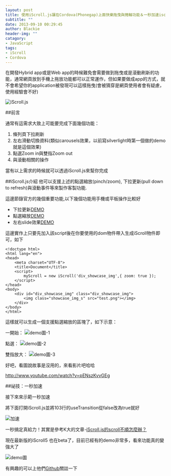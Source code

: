 ```yaml
---
layout: post
title: 使用iScroll.js讓在Cordova(Phonegap)上面快樂拖曳與捲軸功能＆一秒加速iscroll.js
subtitle: ""
date: 2013-09-10 00:29:45
author: Blackie
header-img: ""
catagory:
- JavaScript
tags:
- iScroll
- Cordova
---
```


在開發Hybrid app或是Web app的時候難免會需要做到拖曳或是滾動刷新的功能，通常網頁放到手機上拖放功能都可以正常運作，但如果要做成app的方式，就不會希望你的application被發現可以這樣拖曳(會被猜穿是網頁使用者會有疑慮，使用經驗會不好)

<!-- More -->

![iScroll.js](https://dl.dropboxusercontent.com/u/20925528/%E6%8A%80%E8%A1%93Blog/blogs/20130910/1.jpg)

##前言

通常有這需求大致上可能要完成下面幾個功能：

1. 條列頁下拉刷新
2. 左右滑動切換資料(類似carousels效果，以前寫silverlight時第一個做的demo就是這個效果)
3. 點選Zoom in與雙指Zoom out
4. 與滾動相關的操作

當有以上需求的時候就可以透過iScroll.js來幫你完成

##iScroll.js介紹
他可以支援上述的點選縮放(pinch/zoom), 下拉更新(pull down to refresh)與滾動事件等來製作客製功能.

這邊節錄官方的幾個重要功能,以下幾個功能用手機或平板操作比較好

- 下拉更新[DEMO](http://cubiq.org/dropbox/iscroll4/examples/pull-to-refresh/)
- 點選縮放[DEMO](http://cubiq.org/dropbox/iscroll4/examples/zoom/)
- 左右slide效果[DEMO](http://cubiq.org/dropbox/iscroll4/examples/carousel/)

這邊實作上只要先加入該script後在你要使用的dom物件帶入生成iScroll物件即可，如下

	<!doctype html>
	<html lang="en">
	<head>
		<meta charset="UTF-8">
		<title>Document</title>
		<script>
			myScroll = new iScroll('div_showcase_img',{ zoom: true });
		</script>
	</head>
	<body>
		<div id="div_showcase_img" class="div_showcase_img">
			<img class="showcase_img_s" src="test.png"></img>
		</div>
	</body>
	</html>

這樣就可以生成一個支援點選縮放的區塊了，如下示意：

一開始：
![demo圖-1](https://dl.dropboxusercontent.com/u/20925528/%E6%8A%80%E8%A1%93Blog/blogs/20130910/4.png)

點選：
![demo圖-2](https://dl.dropboxusercontent.com/u/20925528/%E6%8A%80%E8%A1%93Blog/blogs/20130910/5.png)

雙指放大：
![demo圖-3](https://dl.dropboxusercontent.com/u/20925528/%E6%8A%80%E8%A1%93Blog/blogs/20130910/6.png)

好吧，看圖說故事是沒用的，來看影片吧哈哈

http://www.youtube.com/watch?v=pENszKvvGEg

##祕技：一秒加速

接下來來示範一秒加速

將下面打開iScroll.js並將103行的useTransition從false改為true就好

![加速](https://dl.dropboxusercontent.com/u/20925528/%E6%8A%80%E8%A1%93Blog/blogs/20130910/2.png)

一秒搞定真給力！其實是參考K大的文章-[iScroll.js的scroll不順怎麼辦？](http://www.icoding.co/2012/03/iscroll-js%E7%9A%84scroll%E4%B8%8D%E9%A0%86%E6%80%8E%E9%BA%BC%E8%BE%A6%EF%BC%9F)

現在最新版的iScroll5 也在beta了，目前已經有的demo非常多，看來功能真的變強大了

![demo圖](https://dl.dropboxusercontent.com/u/20925528/%E6%8A%80%E8%A1%93Blog/blogs/20130910/3.png)

有興趣的可以上他們[Github](https://github.com/cubiq/iscroll)關註一下
